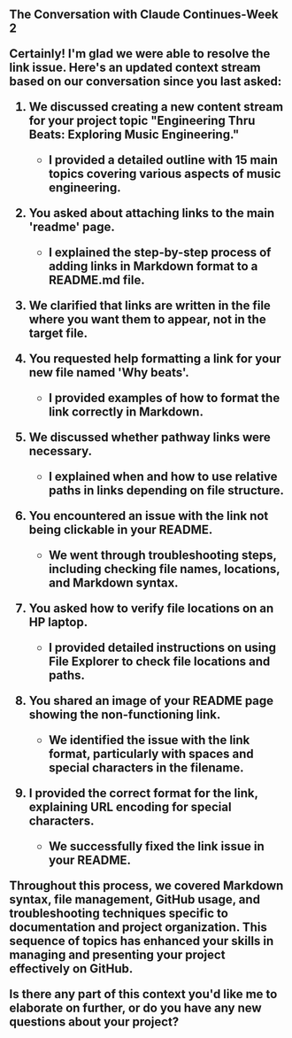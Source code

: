 <h2> The Conversation with Claude Continues-Week 2



Certainly! I'm glad we were able to resolve the link issue. Here's an updated context stream based on our conversation since you last asked:

1. We discussed creating a new content stream for your project topic "Engineering Thru Beats: Exploring Music Engineering."
   - I provided a detailed outline with 15 main topics covering various aspects of music engineering.

2. You asked about attaching links to the main 'readme' page.
   - I explained the step-by-step process of adding links in Markdown format to a README.md file.

3. We clarified that links are written in the file where you want them to appear, not in the target file.

4. You requested help formatting a link for your new file named 'Why beats'.
   - I provided examples of how to format the link correctly in Markdown.

5. We discussed whether pathway links were necessary.
   - I explained when and how to use relative paths in links depending on file structure.

6. You encountered an issue with the link not being clickable in your README.
   - We went through troubleshooting steps, including checking file names, locations, and Markdown syntax.

7. You asked how to verify file locations on an HP laptop.
   - I provided detailed instructions on using File Explorer to check file locations and paths.

8. You shared an image of your README page showing the non-functioning link.
   - We identified the issue with the link format, particularly with spaces and special characters in the filename.

9. I provided the correct format for the link, explaining URL encoding for special characters.
   - We successfully fixed the link issue in your README.

Throughout this process, we covered Markdown syntax, file management, GitHub usage, and troubleshooting techniques specific to documentation and project organization. This sequence of topics has enhanced your skills in managing and presenting your project effectively on GitHub.

Is there any part of this context you'd like me to elaborate on further, or do you have any new questions about your project?
